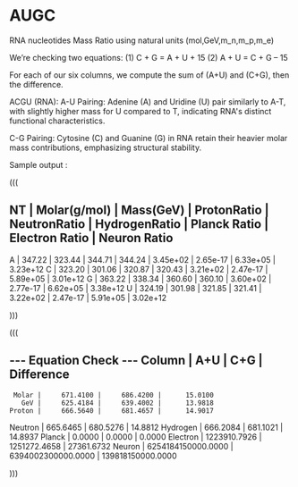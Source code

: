 # AUGC

RNA nucleotides Mass Ratio using natural units (mol,GeV,m_n,m_p,m_e)

We’re checking two equations: (1) C + G = A + U + 15 (2) A + U = C + G – 15

For each of our six columns, we compute the sum of (A+U) and (C+G), then the difference.

ACGU (RNA):
A-U Pairing: Adenine (A) and Uridine (U) pair similarly to A-T, with slightly higher mass for U compared to T, indicating RNA's distinct functional characteristics.

C-G Pairing: Cytosine (C) and Guanine (G) in RNA retain their heavier molar mass contributions, emphasizing structural stability.

Sample output :


(((

NT | Molar(g/mol) | Mass(GeV) | ProtonRatio | NeutronRatio |  HydrogenRatio |   Planck Ratio |    Electron Ratio |   Neuron Ratio
---------------------------------------------------------------------------------------------------------------------------------
 A |   347.22 |   323.44 |   344.71 |   344.24 |       3.45e+02 |       2.65e-17 |         6.33e+05 |       3.23e+12
 C |   323.20 |   301.06 |   320.87 |   320.43 |       3.21e+02 |       2.47e-17 |         5.89e+05 |       3.01e+12
 G |   363.22 |   338.34 |   360.60 |   360.10 |       3.60e+02 |       2.77e-17 |         6.62e+05 |       3.38e+12
 U |   324.19 |   301.98 |   321.85 |   321.41 |       3.22e+02 |       2.47e-17 |         5.91e+05 |       3.02e+12

)))

(((

--- Equation Check ---
    Column |          A+U |          C+G |   Difference
-------------------------------------------------------
     Molar |     671.4100 |     686.4200 |      15.0100
       GeV |     625.4184 |     639.4002 |      13.9818
    Proton |     666.5640 |     681.4657 |      14.9017
   Neutron |     665.6465 |     680.5276 |      14.8812
  Hydrogen |     666.2084 |     681.1021 |      14.8937
    Planck |       0.0000 |       0.0000 |       0.0000
  Electron | 1223910.7926 | 1251272.4658 |   27361.6732
    Neuron | 6254184150000.0000 | 6394002300000.0000 | 139818150000.0000

)))


